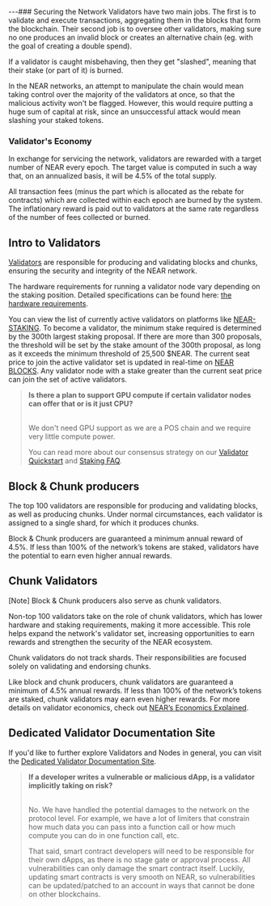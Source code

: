 ---### Securing the Network
Validators have two main jobs. The first is to validate and execute transactions, aggregating them in the blocks that form the blockchain. Their second job is to oversee other validators, making sure no one produces an invalid block or creates an alternative chain (eg. with the goal of creating a double spend).

If a validator is caught misbehaving, then they get "slashed", meaning that their stake (or part of it) is burned.

In the NEAR networks, an attempt to manipulate the chain would mean taking control over the majority of the validators at once, so that the malicious activity won't be flagged. However, this would require putting a huge sum of capital at risk, since an unsuccessful attack would mean slashing your staked tokens.

### Validator's Economy
In exchange for servicing the network, validators are rewarded with a target number of NEAR every epoch. The target value is computed in such a way that, on an annualized basis, it will be 4.5% of the total supply.

All transaction fees (minus the part which is allocated as the rebate for contracts) which are collected within each epoch are burned by the system. The inflationary reward is paid out to validators at the same rate regardless of the number of fees collected or burned.


## Intro to Validators

[Validators](https://pages.near.org/papers/the-official-near-white-paper/#economics) are responsible for producing and validating blocks and chunks, ensuring the security and integrity of the NEAR network.

The hardware requirements for running a validator node vary depending on the staking position. Detailed specifications can be found here: [the hardware requirements](https://near-nodes.io/validator/hardware-validator).

You can view the list of currently active validators on platforms like [NEAR-STAKING](https://near-staking.com/stats). To become a validator, the minimum stake required is determined by the 300th largest staking proposal. If there are more than 300 proposals, the threshold will be set by the stake amount of the 300th proposal, as long as it exceeds the minimum threshold of 25,500 $NEAR. The current seat price to join the active validator set is updated in real-time on [NEAR BLOCKS](https://nearblocks.io/node-explorer). Any validator node with a stake greater than the current seat price can join the set of active validators.

<blockquote className="lesson">
<strong>Is there a plan to support GPU compute if certain validator nodes can offer that or is it just CPU?</strong><br /><br />

We don't need GPU support as we are a POS chain and we require very little compute power.

You can read more about our consensus strategy on our <a href="https://github.com/near/wiki/blob/master/Archive/validators/about.md" target="_blank" rel="noopener noreferrer">Validator Quickstart</a> and <a href="https://github.com/near/wiki/blob/master/Archive/validators/faq.md" target="_blank" rel="noopener noreferrer">Staking FAQ</a>.
</blockquote>

## Block & Chunk producers
The top 100 validators are responsible for producing and validating blocks, as well as producing chunks. Under normal circumstances, each validator is assigned to a single shard, for which it produces chunks.

Block & Chunk producers are guaranteed a minimum annual reward of 4.5%. If less than 100% of the network’s tokens are staked, validators have the potential to earn even higher annual rewards.

## Chunk Validators

[Note] Block & Chunk producers also serve as chunk validators.

Non-top 100 validators take on the role of chunk validators, which has lower hardware and staking requirements, making it more accessible. This role helps expand the network's validator set, increasing opportunities to earn rewards and strengthen the security of the NEAR ecosystem.

Chunk validators do not track shards. Their responsibilities are focused solely on validating and endorsing chunks.

Like block and chunk producers, chunk validators are guaranteed a minimum of 4.5% annual rewards. If less than 100% of the network’s tokens are staked, chunk validators may earn even higher rewards. For more details on validator economics, check out [NEAR’s Economics Explained](https://near.org/blog/near-protocol-economics/).

## Dedicated Validator Documentation Site

If you'd like to further explore Validators and Nodes in general, you can visit the [Dedicated Validator Documentation Site](https://near-nodes.io/).

<blockquote className="lesson">
<strong>If a developer writes a vulnerable or malicious dApp, is a validator implicitly taking on risk?</strong><br /><br />

No. We have handled the potential damages to the network on the protocol level. For example, we have a lot of limiters that constrain how much data you can pass into a function call or how much compute you can do in one function call, etc.

That said, smart contract developers will need to be responsible for their own dApps, as there is no stage gate or approval process. All vulnerabilities can only damage the smart contract itself. Luckily, updating smart contracts is very smooth on NEAR, so vulnerabilities can be updated/patched to an account in ways that cannot be done on other blockchains.
</blockquote>
